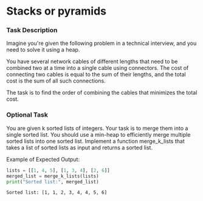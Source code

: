 # Stacks or pyramids

### Task Description

Imagine you're given the following problem in a technical interview, and you need to solve it using a heap.

You have several network cables of different lengths that need to be combined two at a time into a single cable using connectors. The cost of connecting two cables is equal to the sum of their lengths, and the total cost is the sum of all such connections.

The task is to find the order of combining the cables that minimizes the total cost.

### Optional Task

You are given k sorted lists of integers. Your task is to merge them into a single sorted list. You should use a min-heap to efficiently merge multiple sorted lists into one sorted list. Implement a function merge_k_lists that takes a list of sorted lists as input and returns a sorted list.

Example of Expected Output:

```python
lists = [[1, 4, 5], [1, 3, 4], [2, 6]]
merged_list = merge_k_lists(lists)
print("Sorted list:", merged_list)
```

```less
Sorted list: [1, 1, 2, 3, 4, 4, 5, 6]
```
